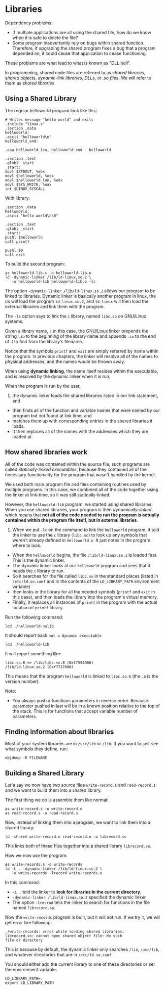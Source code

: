 # Libraries
Dependency problems:

* If multiple applications are all using the shared file, how do we know
  when it is safe to delete the file?
* Some program inadvertently rely on bugs within shared function.
  Therefore, if upgrading the shared program fixes a bug that a program
  depended on, it could cause that application to cease functioning.

These problems are what lead to what is known as "DLL hell".

In programming, shared code files are referred to as *shared libraries*,
*shared objects*, *dynamic-link libraries*, *DLLs*, or *.so files*. We
will refer to them as *shared libraries*

## Using a Shared Library
The regular helloworld program look like this:


    # Writes message "hello world" and exits
    .include "linux.s"
    .section .data
    helloworld:
    .ascii "helloworld\n"
    helloworld_end:

    .equ helloworld_len, helloworld_end - helloworld

    .section .text
    .globl _start
    _start:
    movl $STDOUT, %ebx
    movl $helloworld, %ecx
    movl $helloworld_len, %edx
    movl $SYS_WRITE, %eax
    int $LINUX_SYSCALL

With library:


    .section .data
    helloworld:
    .ascii "hello world\n\0"

    .section .text
    .globl _start
    _start:
    pushl $helloworld
    call printf

    pushl $0
    call exit

To build the second program:

    as helloworld-lib.s -o helloworld-lib.o
    ld -dynamic-linker /lib/ld-linux.so.2 \
       -o helloworld-lib helloworld-lib.o -lc

The option `-dynamic-linker /lib/ld-linux.so.2` allows our program to be
linked to libraries. Dynamic linker is basically another program in linux,
the os will load the program `ld-linux.so.2`, and `ld-linux` will then
load the external libraries and link them with the program.

The `-lc` option says to link the `c` library, named `libc.so` on
GNU/Linux systems. 

Given a library name, `c` in this case, the GNU/Linux linker prepends the
string `lib` to the beginning of the library name and appends `.so` to the
end of it to find from the library's filename.

Notice that the symbols `printf` and `exit` are simply referred by name
within the program. In previous chapters, the linker will resolve all of
the names to physical addresses, and the names would be thrown away. 

When using **dynamic linking**, the name itself resides within the
executable, and is resolved by the dynamic linker when it is run.

When the program is run by the user, 

1. the dynamic linker loads the shared libraries listed in our link
   statement, and 
* then finds all of the function and variable names that were named by our
  program but not found at link time, and 
* matches them up with corresponding entries in the shared libraries it
  loads. 
* It then replaces all of the names with the addresses which they are
  loaded at. 


## How shared libraries work
All of the code was contained within the source file, such programs are
called *statically-linked executables*, because they contained all of the
necessary functionality for the program that wasn't handled by the kernel.

We used both main program file and files containing routines used by
multiple programs. In this case, we combined all of the code together
using the linker at link-time, so it was still statically-linked.

However, the `helloworld-lib` program, we started using shared libraries.
When you use shared libraries, your program is then *dynamically-linked*,
which means that **not all of the code needed to run the program is
actually contained within the program file itself, but in external
libraries**.

1. When we put `-lc` on the command to link the `helloworld` program, it
   told the linker to use the `c` library (`libc.so`) to look up any
   symbols that weren't already defined in `helloworld.o`. It just notes
   in the program where to look. 
* When the `helloworld` begins, the file `/lib/ld-linux.so.2` is loaded
  first. This is the dynamic linker. 
* The dynamic linker looks at our `helloworld` program and sees that it
  needs the `c` library to run. 
* So it searches for the file called `libc.so` in the standard places
  (listed in `/etc/ld.so.conf` and in the contents of the
  `LD_LIBRARY_PATH` environment variable)
* then looks in the library for all the needed symbols (`printf` and
  `exit` in this case), and then loads the library into the program's
  virtual memory.
* Finally, it replaces all instances of `printf` in the program with the
  actual location of `printf` library.

Run the following command:

    ldd ./helloworld-nolib

It should report back `not a dynamic executable`

    ldd ./helloworld-lib

It will report something like:

    libc.so.6 => /lib/libc.so.6 (0xf7554000)
    /lib/ld-linux.so.2 (0xf7737000)

This means that the program `helloworld` is linked to `libc.so.6` (the
`.6` is the version number).

Note: 
* You always push a functions parameters in reverse order. Because
  parameter pushed in last will be in a known position relative to the top
  of the stack. This is for functions that accept variable number of
  parameters.

## Finding information about libraries
Most of your system libraries are in `/usr/lib` or `/lib`. If you want to
just see what symbols they define, run:
    
    objdump -R FILENAME

## Building a Shared Library
Let's say we now have two source files `write-record.s` and
`read-record.s` and we want to build them into a shared library.

The first thing we do is assemble them like normal:

    as write-record.s -o write-record.o
    as read-record.s -o read-record.o

Now, instead of linking them into a program, we want to link them into a
shared library:

    ld -shared write-record.o read-record.o -o librecord.so

This links both of these files together into a shared library
`librecord.so`.

How we now use the program:

    as write-records.s -o write-records
    ld -L . -dynamic-linker /lib/ld-linux.so.2 \
       -o write-records -lrecord write-records.o

In this command: 
* `-L .` told the linker to **look for libraries in the current
  directory**.
* `-dynamic-linker /lib/ld-linux.so.2` specified the dynamic linker
* The option `-lrecrod` tells the linker to search for functions in the
  file named `librecord.so`.

Now the `write-records` program is built, but it will not run. If we try
it, we will get error like following:

    ./write-records: error while loading shared libraries:
    librecord.so: cannot open shared object file: No such
    file or directory

This is because by default, the dynamic linker only searches `/lib`,
`/usr/lib`, and whatever directories that are in `/etc/ld.so.conf`

You should either add the current library to one of these directories or
set the environment variable:

    LD_LIBRARY_PATH=.
    export LD_LIBRARY_PATH



